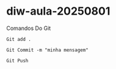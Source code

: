 # diw-aula-20250801

Comandos Do Git 

```
Git add .
```

```
Git Commit -m "minha mensagem"
```

```
Git Push
```